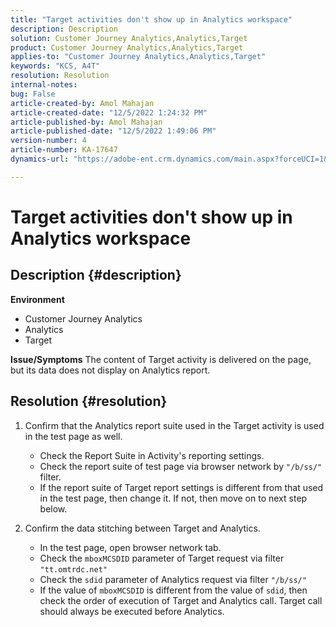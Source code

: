 ```yaml
---
title: "Target activities don't show up in Analytics workspace"
description: Description
solution: Customer Journey Analytics,Analytics,Target
product: Customer Journey Analytics,Analytics,Target
applies-to: "Customer Journey Analytics,Analytics,Target"
keywords: "KCS, A4T"
resolution: Resolution
internal-notes: 
bug: False
article-created-by: Amol Mahajan
article-created-date: "12/5/2022 1:24:32 PM"
article-published-by: Amol Mahajan
article-published-date: "12/5/2022 1:49:06 PM"
version-number: 4
article-number: KA-17647
dynamics-url: "https://adobe-ent.crm.dynamics.com/main.aspx?forceUCI=1&pagetype=entityrecord&etn=knowledgearticle&id=85246e21-a074-ed11-81ab-6045bd0061cb"

---
```

# Target activities don't show up in Analytics workspace

## Description {#description}

<b>Environment</b>
- Customer Journey Analytics
- Analytics
- Target



<b>Issue/Symptoms</b>
The content of Target activity is delivered on the page, but its data does not display on Analytics report.


## Resolution {#resolution}


1. Confirm that the Analytics report suite used in the Target activity is used in the test page as well.

    - Check the Report Suite in Activity's reporting settings.
    - Check the report suite of test page via browser network by `"/b/ss/"` filter.
    - If the report suite of Target report settings is different from that used in the test page, then change it. If not, then move on to next step below.
2. Confirm the data stitching between Target and Analytics.

    - In the test page, open browser network tab.
    - Check the `mboxMCSDID` parameter of Target request via filter `"tt.omtrdc.net"`
    - Check the `sdid` parameter of Analytics request via filter `"/b/ss/"`
    - If the value of `mboxMCSDID` is different from the value of `sdid`, then check the order of execution of Target and Analytics call. Target call should always be executed before Analytics.

